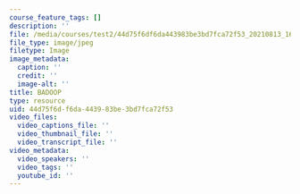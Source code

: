 ```yaml
---
course_feature_tags: []
description: ''
file: /media/courses/test2/44d75f6df6da443983be3bd7fca72f53_20210813_164750.jpg
file_type: image/jpeg
filetype: Image
image_metadata:
  caption: ''
  credit: ''
  image-alt: ''
title: BADOOP
type: resource
uid: 44d75f6d-f6da-4439-83be-3bd7fca72f53
video_files:
  video_captions_file: ''
  video_thumbnail_file: ''
  video_transcript_file: ''
video_metadata:
  video_speakers: ''
  video_tags: ''
  youtube_id: ''
---
```

